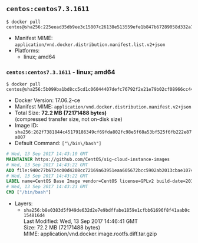 ## `centos:centos7.3.1611`

```console
$ docker pull centos@sha256:225eead35db9ee3c15807c26138e513559efe1b847b67289058d332a765749f8
```

-	Manifest MIME: `application/vnd.docker.distribution.manifest.list.v2+json`
-	Platforms:
	-	linux; amd64

### `centos:centos7.3.1611` - linux; amd64

```console
$ docker pull centos@sha256:5b099ba1bd8cc5cd1c06044407defc76792f2e21e79b02cf08966cc44835fb76
```

-	Docker Version: 17.06.2-ce
-	Manifest MIME: `application/vnd.docker.distribution.manifest.v2+json`
-	Total Size: **72.2 MB (72171488 bytes)**  
	(compressed transfer size, not on-disk size)
-	Image ID: `sha256:262f7381844c45179186349cf69fda802fc98e5f68a53bf525f6fb222e87a007`
-	Default Command: `["\/bin\/bash"]`

```dockerfile
# Wed, 13 Sep 2017 14:43:10 GMT
MAINTAINER https://github.com/CentOS/sig-cloud-instance-images
# Wed, 13 Sep 2017 14:43:22 GMT
ADD file:940c77b6724c00d4208cc72169a63951eaa605672bcc5902ab2013cbae107434 in / 
# Wed, 13 Sep 2017 14:43:22 GMT
LABEL name=CentOS Base Image vendor=CentOS license=GPLv2 build-date=20161214
# Wed, 13 Sep 2017 14:43:23 GMT
CMD ["/bin/bash"]
```

-	Layers:
	-	`sha256:b8e0383d5f949de632d2e7e9bdffabe1859e1cfbb61696f8f41aab0c154816d4`  
		Last Modified: Wed, 13 Sep 2017 14:46:41 GMT  
		Size: 72.2 MB (72171488 bytes)  
		MIME: application/vnd.docker.image.rootfs.diff.tar.gzip
